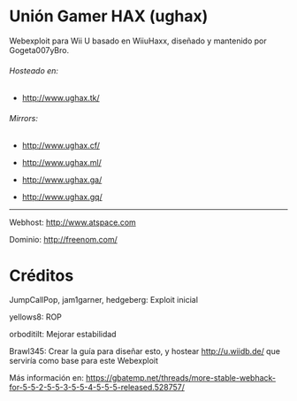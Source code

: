 # Unión Gamer HAX (ughax)

Webexploit para Wii U basado en WiiuHaxx, diseñado y mantenido por Gogeta007yBro.

###### Hosteado en:

- http://www.ughax.tk/

###### Mirrors:

- http://www.ughax.cf/

- http://www.ughax.ml/

- http://www.ughax.ga/

- http://www.ughax.gq/

***

Webhost: http://www.atspace.com

Dominio: http://freenom.com/


# Créditos

JumpCallPop, jam1garner, hedgeberg: Exploit inicial

yellows8: ROP

orboditilt: Mejorar estabilidad

Brawl345: Crear la guía para diseñar esto, y hostear http://u.wiidb.de/ que serviría como base para este Webexploit

Más información en: https://gbatemp.net/threads/more-stable-webhack-for-5-5-2-5-5-3-5-5-4-5-5-5-released.528757/
